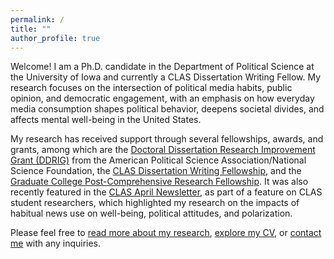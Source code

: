 ```yaml
---
permalink: /
title: ""
author_profile: true
---
```


Welcome! I am a Ph.D. candidate in the Department of Political Science at the University of Iowa and currently a CLAS Dissertation Writing Fellow. My research focuses on the intersection of political media habits, public opinion, and democratic engagement, with an emphasis on how everyday media consumption shapes political behavior, deepens societal divides, and affects mental well-being in the United States.

My research has received support through several fellowships, awards, and grants, among which are the [Doctoral Dissertation Research Improvement Grant (DDRIG)](https://apsanet.org/programs/doctoral-dissertation-research-improvement-grants/) from the American Political Science Association/National Science Foundation, the [CLAS Dissertation Writing Fellowship](https://clas.uiowa.edu/academics/graduate-education/funding/clas-dissertation-writing-fellowships#accordion-item-4266-0), and the [Graduate College Post-Comprehensive Research Fellowship](https://grad.uiowa.edu/funding/fellowships/post-comp). It was also recently featured in the [CLAS April Newsletter](https://clas.uiowa.edu/news/2025/04/meet-these-clas-student-researchers?utm_medium=email&utm_content=Meet+these+CLAS+student+researchers&utm_source=d.clas.webservices&utm_campaign=Research+Resource&utm_id=1109169277.1416865768), as part of a feature on CLAS student researchers, which highlighted my research on the impacts of habitual news use on well-being, political attitudes, and polarization.

Please feel free to [read more about my research](/publications/), [explore my CV](/cv/), or [contact me](mailto:simal-gerot@uiowa.edu) with any inquiries.





